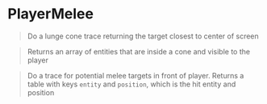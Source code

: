 # PlayerMelee

> Do a lunge cone trace returning the target closest to center of screen

> Returns an array of entities that are inside a cone and visible to the
> player

> Do a trace for potential melee targets in front of player. Returns a
> table with keys `entity` and `position`, which is the hit entity and
> position
